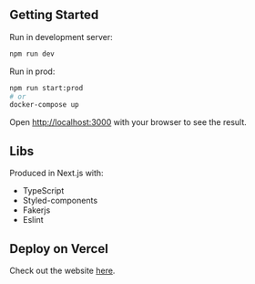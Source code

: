 ## Getting Started

Run in development server:

```bash
npm run dev
```

Run in prod:

```bash
npm run start:prod
# or
docker-compose up

```

Open [http://localhost:3000](http://localhost:3000) with your browser to see the result.

## Libs

Produced in Next.js with:

- TypeScript
- Styled-components
- Fakerjs
- Eslint

## Deploy on Vercel

Check out the website [here](https://challenge-front-end-buildbox.vercel.app/).
